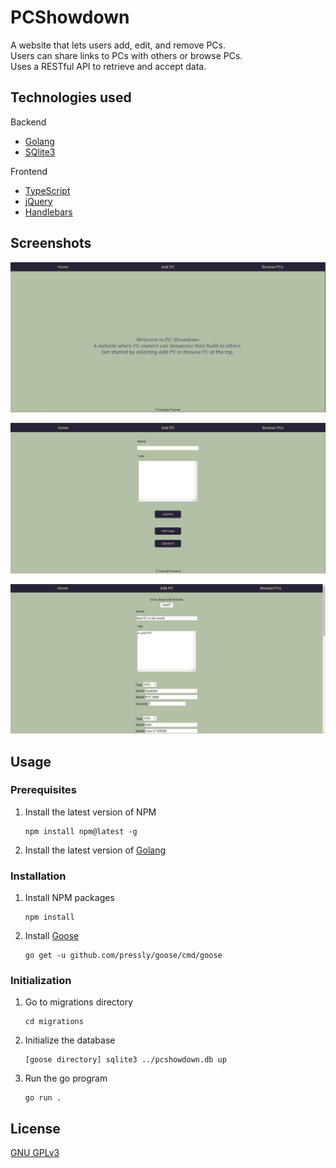 # PCShowdown
A website that lets users add, edit, and remove PCs. \
Users can share links to PCs with others or browse PCs.\
Uses a RESTful API to retrieve and accept data.

## Technologies used
  Backend
   * [Golang](https://golang.org/) 
   * [SQlite3](https://www.sqlite.org/index.html)
   
  Frontend
   * [TypeScript](https://www.typescriptlang.org/)
   * [jQuery](https://jquery.com/) 
   * [Handlebars](https://handlebarsjs.com/) 

## Screenshots
![Screenshot of the app](./screenshots/screenshot1.PNG)

![Screenshot of the app](./screenshots/screenshot2.PNG)

![Screenshot of the app](./screenshots/screenshot3.PNG)

## Usage

### Prerequisites

1. Install the latest version of NPM

    ```console
    npm install npm@latest -g
    ```
 2. Install the latest version of [Golang](https://golang.org/dl/) 
 
 ### Installation
 
1. Install NPM packages

   ```console
   npm install
   ```
2. Install [Goose](https://github.com/pressly/goose)

    ```console
    go get -u github.com/pressly/goose/cmd/goose
    ```

### Initialization

1. Go to migrations directory

    ```console
    cd migrations
    ```
2. Initialize the database
  
    ```console
    [goose directory] sqlite3 ../pcshowdown.db up
    ```
3. Run the go program

    ```console
    go run .
    ```

## License
[GNU GPLv3](https://choosealicense.com/licenses/gpl-3.0/)

